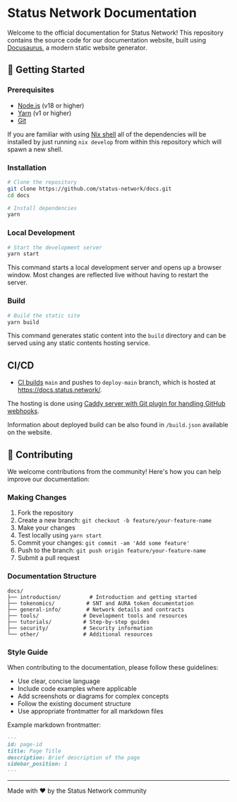 # Status Network Documentation

Welcome to the official documentation for Status Network! This repository contains the source code for our documentation website, built using [Docusaurus](https://docusaurus.io/), a modern static website generator.

## 🚀 Getting Started

### Prerequisites

- [Node.js](https://nodejs.org/en/) (v18 or higher)
- [Yarn](https://yarnpkg.com/) (v1 or higher)
- [Git](https://git-scm.com/)

If you are familiar with using [Nix shell](https://nix.dev/manual/nix/2.17/command-ref/new-cli/nix3-develop) all of the dependencies will be installed by just running `nix develop` from within this repository which will spawn a new shell.

### Installation

```bash
# Clone the repository
git clone https://github.com/status-network/docs.git
cd docs

# Install dependencies
yarn
```

### Local Development

```bash
# Start the development server
yarn start
```

This command starts a local development server and opens up a browser window. Most changes are reflected live without having to restart the server.

### Build

```bash
# Build the static site
yarn build
```

This command generates static content into the `build` directory and can be served using any static contents hosting service.


## CI/CD

- [CI builds](https://ci.infra.status.im/job/website/job/docs.status.network/) `main` and pushes to `deploy-main` branch, which is hosted at <https://docs.status.network/>.

The hosting is done using [Caddy server with Git plugin for handling GitHub webhooks](https://github.com/status-im/infra-misc/blob/master/ansible/roles/caddy-git).

Information about deployed build can be also found in `/build.json` available on the website.

## 📝 Contributing

We welcome contributions from the community! Here's how you can help improve our documentation:

### Making Changes

1. Fork the repository
2. Create a new branch: `git checkout -b feature/your-feature-name`
3. Make your changes
4. Test locally using `yarn start`
5. Commit your changes: `git commit -am 'Add some feature'`
6. Push to the branch: `git push origin feature/your-feature-name`
7. Submit a pull request

### Documentation Structure

```
docs/
├── introduction/         # Introduction and getting started
├── tokenomics/          # SNT and AURA token documentation
├── general-info/        # Network details and contracts
├── tools/              # Development tools and resources
├── tutorials/          # Step-by-step guides
├── security/           # Security information
└── other/              # Additional resources
```

### Style Guide

When contributing to the documentation, please follow these guidelines:

- Use clear, concise language
- Include code examples where applicable
- Add screenshots or diagrams for complex concepts
- Follow the existing document structure
- Use appropriate frontmatter for all markdown files

Example markdown frontmatter:
```md
---
id: page-id
title: Page Title
description: Brief description of the page
sidebar_position: 1
---
```

---

Made with ❤️ by the Status Network community